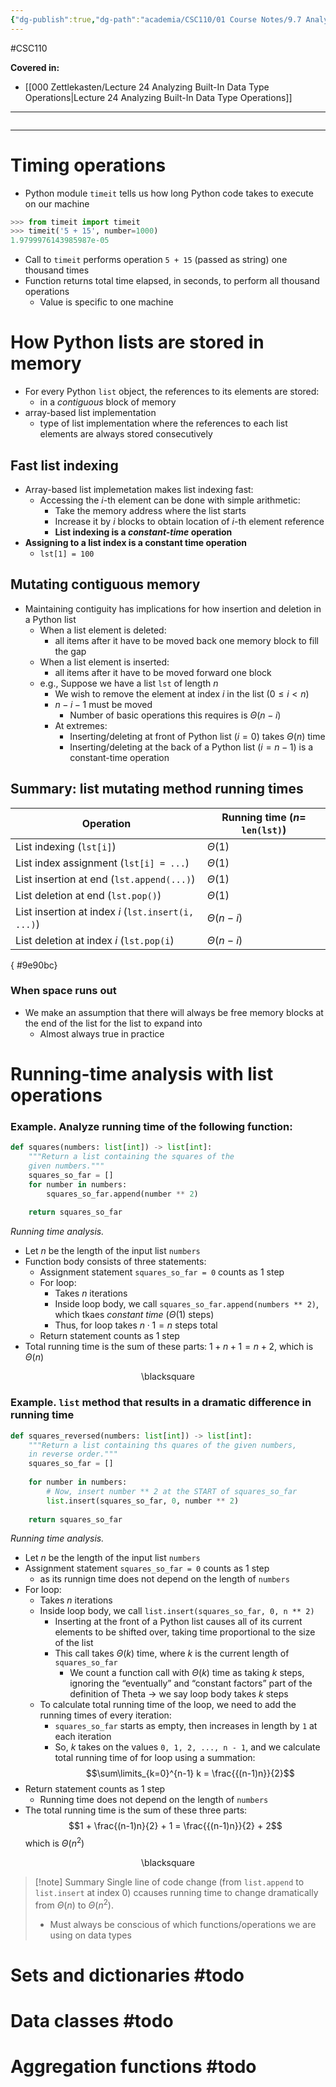 ```yaml
---
{"dg-publish":true,"dg-path":"academia/CSC110/01 Course Notes/9.7 Analyzing Built-In Data Type Operations.md","permalink":"/academia/csc-110/01-course-notes/9-7-analyzing-built-in-data-type-operations/","created":"2023-11-12T22:05:04.017-05:00","updated":"2023-11-18T19:50:25.211-05:00"}
---
```


#CSC110 

**Covered in:**
- [[000 Zettlekasten/Lecture 24 Analyzing Built-In Data Type Operations\|Lecture 24 Analyzing Built-In Data Type Operations]]

---
```table-of-contents
```
---
# Timing operations

- Python module `timeit` tells us how long Python code takes to execute on our machine

```python
>>> from timeit import timeit
>>> timeit('5 + 15', number=1000)
1.9799976143985987e-05
```
- Call to `timeit` performs operation `5 + 15` (passed as string) one thousand times
- Function returns total time elapsed, in seconds, to perform all thousand operations
	- Value is specific to one machine

# How Python lists are stored in memory

- For every Python `list` object, the references to its elements are stored:
	- in a *contiguous* block of memory
- array-based list implementation
	- type of list implementation where the references to each list elements are always stored consecutively

## Fast list indexing

- Array-based list implemetation makes list indexing fast:
	- Accessing the $i$-th element can be done with simple arithmetic:
		- Take the memory address where the list starts
		- Increase it by $i$ blocks to obtain location of $i$-th element reference
		- **List indexing is a *constant-time* operation**
- **Assigning to a list index is a constant time operation**
	- `lst[1] = 100`

## Mutating contiguous memory

- Maintaining contiguity has implications for how insertion and deletion in a Python list
	- When a list element is deleted:
		- all items after it have to be moved back one memory block to fill the gap
	- When a list element is inserted:
		- all items after it have to be moved forward one block
	- e.g., Suppose we have a list `lst` of length $n$
		- We wish to remove the element at index $i$ in the list ($0 \leq i < n$)
		- $n - i - 1$ must be moved
			- Number of basic operations this requires is $\Theta (n-i)$
		- At extremes:
			- Inserting/deleting at front of Python list ($i = 0$) takes $\Theta (n)$ time
			- Inserting/deleting at the back of a Python list ($i = n - 1$) is a constant-time operation

## Summary: list mutating method running times

| Operation                                        | Running time ($n =$ `len(lst)`) |
| ------------------------------------------------ | ------------------------------- |
| List indexing (`lst[i]`)                         | $\Theta (1)$                    |
| List index assignment (`lst[i] = ...`)           | $\Theta (1)$                    |
| List insertion at end (`lst.append(...)`)        | $\Theta (1)$                    |
| List deletion at end (`lst.pop()`)               | $\Theta (1)$                    |
| List insertion at index $i$ (`lst.insert(i, ...)`) | $\Theta (n-i)$                  |
| List deletion at index $i$ (`lst.pop(i`)             | $\Theta (n-i)$                  |
{ #9e90bc}


### When space runs out
- We make an assumption that there will always be free memory blocks at the end of the list for the list to expand into
	- Almost always true in practice

# Running-time analysis with list operations

### **Example.** Analyze running time of the following function:

```python
def squares(numbers: list[int]) -> list[int]:
	"""Return a list containing the squares of the 
	given numbers."""
	squares_so_far = []
	for number in numbers:
		squares_so_far.append(number ** 2)
	
	return squares_so_far
```

*Running time analysis.*
- Let $n$ be the length of the input list `numbers`
- Function body consists of three statements:
	- Assignment statement `squares_so_far = 0` counts as 1 step
	- For loop:
		- Takes $n$ iterations
		- Inside loop body, we call `squares_so_far.append(numbers ** 2)`, which tkaes *constant time* ($\Theta (1)$ steps)
		- Thus, for loop takes $n \cdot 1 = n$ steps total
	- Return statement counts as 1 step
- Total running time is the sum of these parts: $1 + n + 1 = n + 2$, which is $\Theta (n)$
<div class="right-align"> <span class="math display">\blacksquare</span> </div>


### **Example.** `list` method that results in a dramatic difference in running time

```python
def squares_reversed(numbers: list[int]) -> list[int]:
	"""Return a list containing ths quares of the given numbers, 
	in reverse order."""
	squares_so_far = []
	
	for number in numbers:
		# Now, insert number ** 2 at the START of squares_so_far
		list.insert(squares_so_far, 0, number ** 2)
	
	return squares_so_far
```

*Running time analysis.*
- Let $n$ be the length of the input list `numbers`
- Assignment statement `squares_so_far = 0` counts as 1 step
	- as its runnign time does not depend on the length of `numbers`
- For loop:
	- Takes $n$ iterations
	- Inside loop body, we call `list.insert(squares_so_far, 0, n ** 2)`
		- Inserting at the front of a Python list causes all of its current elements to be shifted over, taking time proportional to the size of the list
		- This call takes $\Theta (k)$ time, where $k$ is the current length of `squares_so_far`
			- We count a function call with $\Theta (k)$ time as taking $k$ steps, ignoring the “eventually” and “constant factors” part of the definition of Theta → we say loop body takes $k$ steps
	- To calculate total running time of the loop, we need to add the running times of every iteration:
		- `squares_so_far` starts as empty, then increases in length by `1` at each iteration
		- So, $k$ takes on the values `0, 1, 2, ..., n - 1`, and we calculate total running time of for loop using a summation:
		  $$\sum\limits_{k=0}^{n-1} k = \frac{{(n-1)n}}{2}$$
- Return statement counts as 1 step
	- Running time does not depend on the length of `numbers`
- The total running time is the sum of these three parts:
  $$1 + \frac{(n-1)n}{2} + 1 = \frac{{(n-1)n}}{2} + 2$$
  which is $\Theta (n^{2})$
<div class="right-align"> <span class="math display">\blacksquare</span> </div>

> [!note] Summary
> Single line of code change (from `list.append` to `list.insert` at index 0) ccauses running time to change dramatically from $\Theta (n)$ to $\Theta (n^{2})$.
> - Must always be conscious of which functions/operations we are using on data types

# Sets and dictionaries #todo 

# Data classes  #todo 

# Aggregation functions #todo 

